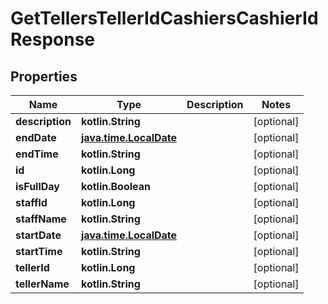 
# GetTellersTellerIdCashiersCashierIdResponse

## Properties
| Name | Type | Description | Notes |
| ------------ | ------------- | ------------- | ------------- |
| **description** | **kotlin.String** |  |  [optional] |
| **endDate** | [**java.time.LocalDate**](java.time.LocalDate.md) |  |  [optional] |
| **endTime** | **kotlin.String** |  |  [optional] |
| **id** | **kotlin.Long** |  |  [optional] |
| **isFullDay** | **kotlin.Boolean** |  |  [optional] |
| **staffId** | **kotlin.Long** |  |  [optional] |
| **staffName** | **kotlin.String** |  |  [optional] |
| **startDate** | [**java.time.LocalDate**](java.time.LocalDate.md) |  |  [optional] |
| **startTime** | **kotlin.String** |  |  [optional] |
| **tellerId** | **kotlin.Long** |  |  [optional] |
| **tellerName** | **kotlin.String** |  |  [optional] |



